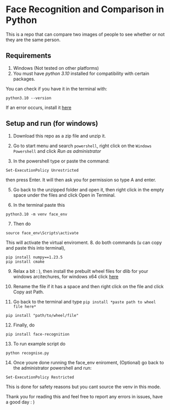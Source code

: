 # Face Recognition and Comparison in Python
This is a repo that can compare two images of people 
to see whether or not they are the same person.

## Requirements 
1. Windows (Not tested on other platforms)
2. You must have *python 3.10* installed for compatibility
with certain packages.

You can check if you have it in the terminal with:
```
python3.10 --version
```

If an error occurs, install it [here](https://www.python.org/downloads/release/python-31011/)

## Setup and run (for windows)

1. Download this repo as a zip file and unzip it.

2. Go to start menu and search `powershell`, right click on the 
`Windows Powershell` and click *Run as administrator*
3. In the powershell type or paste the command:
```
Set-ExecutionPolicy Unrestricted
```
then press Enter. It will then ask you for permission
so type A and enter.

5. Go back to the unzipped folder and open it, then right click in the empty space under the files and click Open in Terminal.

6. In the terminal paste this
```
python3.10 -m venv face_env
```

7. Then do 
```
source face_env\Scripts\activate
```

This will activate the virtual enviroment.
8. do both commands (u can copy and paste this into terminal), 
```
pip install numpy==1.23.5
pip install cmake
```

9. Relax a bit : ), then install the prebuilt wheel files for dlib
for your windows arcitechures, for windows x64 click [here](https://github.com/z-mahmud22/Dlib_Windows_Python3.x/blob/main/dlib-19.22.99-cp310-cp310-win_amd64.whl)

10. Rename the file if it has a space and then right click on the file and click Copy ast Path.

11. Go back to the terminal and type `pip install *paste path to wheel file here*`
```
pip install "path/to/wheel/file"
```

12. Finally, do 
```
pip install face-recognition
```

13. To run example script do 
```
python recognise.py
```

14. Once youre done running the face_env eniroment,
 (Optional) go back to the administrator powershell and run:
```
Set-ExecutionPolicy Restricted
```

This is done for safety reasons but you cant source the venv in this mode.

Thank you for reading this and feel free to report any errors in issues, have a good day : )